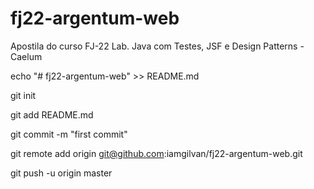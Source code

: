 # fj22-argentum-web
Apostila do curso FJ-22 Lab. Java com Testes, JSF e Design Patterns - Caelum

echo "# fj22-argentum-web" >> README.md

git init

git add README.md

git commit -m "first commit"

git remote add origin git@github.com:iamgilvan/fj22-argentum-web.git

git push -u origin master
